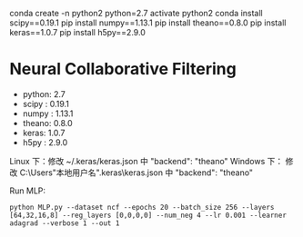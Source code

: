 conda create -n python2 python=2.7
activate python2
conda install scipy==0.19.1
pip install numpy==1.13.1
pip install theano==0.8.0
pip install keras==1.0.7
pip install h5py==2.9.0

# Neural Collaborative Filtering

- python:  2.7
- scipy : 0.19.1
- numpy : 1.13.1
- theano: 0.8.0
- keras:  1.0.7
- h5py :  2.9.0

Linux 下：修改 ~/.keras/keras.json 中  "backend": "theano"
Windows 下： 修改 C:\Users\"本地用户名"\.keras\keras.json  中  "backend": "theano"

Run MLP:
```
python MLP.py --dataset ncf --epochs 20 --batch_size 256 --layers [64,32,16,8] --reg_layers [0,0,0,0] --num_neg 4 --lr 0.001 --learner adagrad --verbose 1 --out 1
